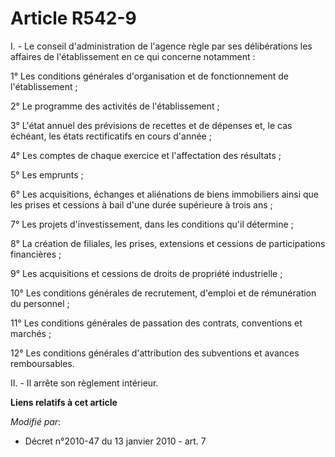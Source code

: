 # Article R542-9

I. - Le conseil d'administration de l'agence règle par ses délibérations les affaires de l'établissement en ce qui concerne
notamment :

1° Les conditions générales d'organisation et de fonctionnement de l'établissement ;

2° Le programme des activités de l'établissement ;

3° L'état annuel des prévisions de recettes et de dépenses et, le cas échéant, les états rectificatifs en cours d'année ;

4° Les comptes de chaque exercice et l'affectation des résultats ;

5° Les emprunts ;

6° Les acquisitions, échanges et aliénations de biens immobiliers ainsi que les prises et cessions à bail d'une durée
supérieure à trois ans ;

7° Les projets d'investissement, dans les conditions qu'il détermine ;

8° La création de filiales, les prises, extensions et cessions de participations financières ;

9° Les acquisitions et cessions de droits de propriété industrielle ;

10° Les conditions générales de recrutement, d'emploi et de rémunération du personnel ;

11° Les conditions générales de passation des contrats, conventions et marchés ;

12° Les conditions générales d'attribution des subventions et avances remboursables.

II. - Il arrête son règlement intérieur.

**Liens relatifs à cet article**

_Modifié par_:

  - Décret n°2010-47 du 13 janvier 2010 - art. 7
